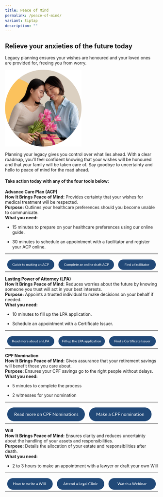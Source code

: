 ```yaml
---
title: Peace of Mind
permalink: /peace-of-mind/
variant: tiptap
description: ""
---
```

<h2><strong>Relieve your anxieties of the future today</strong></h2>
<p>Legacy planning ensures your wishes are honoured and your loved ones are
provided for, freeing you from worry.</p>
<p></p>
<div class="isomer-image-wrapper">
<img style="width: 50%;" height="auto" width="100%" alt="" src="/images/img_advance_care_planning.png">
</div>
<p>Planning your legacy gives you control over what lies ahead. With a clear
roadmap, you’ll feel confident knowing that your wishes will be honoured
and that your family will be taken care of. Say goodbye to uncertainty
and hello to peace of mind for the road ahead.</p>
<h4>Take action today with any of the four tools below:</h4>
<p><strong>Advance Care Plan (ACP)</strong>
<br><strong>How It Brings Peace of Mind:</strong> Provides certainty that your
wishes for medical treatment will be respected.
<br><strong>Purpose:</strong> Outlines your healthcare preferences should you
become unable to communicate.
<br><strong>What you need:</strong>
</p>
<ul data-tight="true" class="tight">
<li>
<p>15 minutes to prepare on your healthcare preferences using our online
guide.</p>
</li>
<li>
<p>30 minutes to schedule an appointment with a facilitator and register
your ACP online.</p>
</li>
</ul>
<table style="minWidth: 75px">
<colgroup>
<col>
<col>
<col>
</colgroup>
<tbody>
<tr>
<th rowspan="1" colspan="1">
<p></p><a class="isomer-image-wrapper" href="https://mylegacy.life.gov.sg/find-a-service/acp/"><img style="width: 100%" height="auto" width="100%" alt="" src="/images/btn_guide_to_making_an_acp.png"></a>
</th>
<th rowspan="1" colspan="1">
<p></p><a class="isomer-image-wrapper" href="https://form.gov.sg/65487f80a29446001218159e"><img style="width: 100%" height="auto" width="100%" alt="" src="/images/btn_complete_an_online_draft_acp.png"></a>
</th>
<th rowspan="1" colspan="1">
<p></p><a class="isomer-image-wrapper" href="https://mylegacy.life.gov.sg/find-a-service/find-advance-care-plan-facilitator/"><img style="width: 100%" height="auto" width="100%" alt="" src="/images/btn_find_a_facilitator.png"></a>
</th>
</tr>
</tbody>
</table>
<p><strong>Lasting Power of Attorney (LPA)</strong>
<br><strong>How It Brings Peace of Mind:</strong> Reduces worries about the
future by knowing someone you trust will act in your best interests.
<br><strong>Purpose:</strong> Appoints a trusted individual to make decisions
on your behalf if needed.
<br><strong>What you need:</strong>
</p>
<ul data-tight="true" class="tight">
<li>
<p>10 minutes to fill up the LPA application.</p>
</li>
<li>
<p>Schedule an appointment with a Certificate Issuer.</p>
</li>
</ul>
<table style="minWidth: 75px">
<colgroup>
<col>
<col>
<col>
</colgroup>
<tbody>
<tr>
<th rowspan="1" colspan="1">
<p></p><a class="isomer-image-wrapper" href="https://mylegacy.life.gov.sg/end-of-life-planning/make-a-lasting-power-of-attorney"><img style="width: 100%;" height="auto" width="100%" alt="" src="/images/btn_read_more_about_an_lpa.png"></a>
</th>
<th rowspan="1" colspan="1">
<p></p><a class="isomer-image-wrapper" href="https://mylegacy.life.gov.sg/find-a-service/lpa"><img style="width: 100%;" height="auto" width="100%" alt="" src="/images/btn_fill_up_the_lpa_application.png"></a>
</th>
<th rowspan="1" colspan="1">
<p></p><a class="isomer-image-wrapper" href="https://book.health.gov.sg/lpa"><img style="width: 100%;" height="auto" width="100%" alt="" src="/images/btn_find_a_certificate_issuer.png"></a>
</th>
</tr>
</tbody>
</table>
<p><strong>CPF Nomination</strong>
<br><strong>How It Brings Peace of Mind:</strong> Gives assurance that your
retirement savings will benefit those you care about.
<br><strong>Purpose:</strong> Ensures your CPF savings go to the right people
without delays.
<br><strong>What you need:</strong>
</p>
<ul data-tight="true" class="tight">
<li>
<p>5 minutes to complete the process</p>
</li>
<li>
<p>2 witnesses for your nomination</p>
</li>
</ul>
<table style="minWidth: 75px">
<colgroup>
<col>
<col>
<col>
</colgroup>
<tbody>
<tr>
<th rowspan="1" colspan="1">
<p></p><a class="isomer-image-wrapper" href="https://mylegacy.life.gov.sg/end-of-life-planning/make-a-cpf-nomination/"><img style="width: 100%" height="auto" width="100%" alt="" src="/images/btn_read_more_on_cpf_nominations.png"></a>
</th>
<th rowspan="1" colspan="1">
<p></p><a class="isomer-image-wrapper" href="https://www.cpf.gov.sg/member/account-services/providing-for-your-loved-ones/making-a-cpf-nomination"><img style="width: 100%" height="auto" width="100%" alt="" src="/images/btn_make_a_cpf_nomintaion.png"></a>
</th>
<th rowspan="1" colspan="1">
<p></p>
</th>
</tr>
</tbody>
</table>
<p><strong>Will</strong>
<br><strong>How It Brings Peace of Mind:</strong> Ensures clarity and reduces
uncertainty about the handling of your assets and responsibilities.
<br><strong>Purpose:</strong> Details the allocation of your estate and responsibilities
after death.
<br><strong>What you need:</strong>
</p>
<ul data-tight="true" class="tight">
<li>
<p>2 to 3 hours to make an appointment with a lawyer or draft your own Will</p>
</li>
</ul>
<table style="minWidth: 75px">
<colgroup>
<col>
<col>
<col>
</colgroup>
<tbody>
<tr>
<th rowspan="1" colspan="1">
<p></p><a class="isomer-image-wrapper" href="https://mylegacy.life.gov.sg/end-of-life-planning/write-a-will/"><img style="width: 100%" height="auto" width="100%" alt="" src="/images/btn_how_to_write_a_will.png"></a>
</th>
<th rowspan="1" colspan="1">
<p></p><a class="isomer-image-wrapper" href="https://www.probono.sg/get-legal-help/legal-guidance/the-general-public/legal-clinics-in-singapore/"><img style="width: 100%" height="auto" width="100%" alt="" src="/images/btn_attend_a_legal_clinic.png"></a>
</th>
<th rowspan="1" colspan="1">
<p></p><a class="isomer-image-wrapper" href="https://www.youtube.com/watch?v=QhbWwXA2xK4"><img style="width: 100%" height="auto" width="100%" alt="" src="/images/btn_watch_a_webinar.png"></a>
</th>
</tr>
</tbody>
</table>
<p></p>
<p></p>